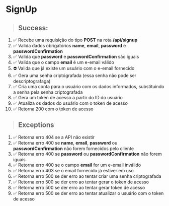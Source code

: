 # SignUp

> ## Success:
1. ✅ Recebe uma requisição do tipo **POST** na rota **/api/signup**
1. ✅ Valida dados obrigatórios **name**, **email**, **password** e **passwordConfirmation**
1. ✅ Valida que **password** e **passwordConfirmation** são iguais
1. ✅ Valida que o campo **email** é um e-email válido
1. ⛔️ Valida que já existe um usuário com o e-email fornecido
1. ✅ Gera uma senha criptógrafada (essa senha não pode ser descriptografaga)
1. ✅ Cria uma conta para o usuário com os dados informados, substituindo a senha pela senha criptografada
1. ✅ Gera um token de acesso a partir do ID do usuário
1. ✅ Atualiza os dados do usuário com o token de acesso
1. ✅ Retorna 200 com o token de acesso

> ## Exceptions
1. ✅ Retorna erro 404 se a API não existir
1. ✅ Retorna erro 400 se **name**, **email**, **password** ou **passwordConfirmation** não forem fornecidos pelo cliente
1. ✅ Retorna erro 400 se **password** ou **passwordConfirmation** não forem iguais
1. ✅ Retorna erro 400 se o campo **email** for um e-email inválido
1. ✅ Retorna erro 403 se o email fornecido já estiver em uso
1. ✅ Retorna erro 500 se der erro ao tentar criar uma senha criptografada
1. ✅ Retorna erro 500 se der erro ao tentar gerar o token de acesso
1. ✅ Retorna erro 500 se der erro ao tentar gerar token de acesso
1. ✅ Retorna erro 500 se der erro ao tentar atualizar o usuário com o token de acesso